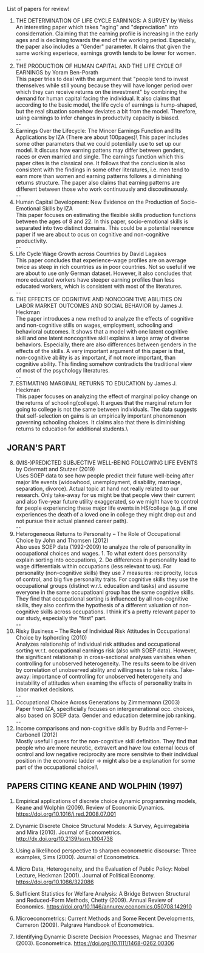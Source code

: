 List of papers for review!

1. THE DETERMINATION OF LIFE CYCLE EARNINGS: A SURVEY by Weiss\
An interesting paper which takes "aging" and "depreciation" into considerration. Claiming that the earning profile is increasing in the early ages and is declining towards the end of the working period. Especially, the paper also includes a "Gender" parameter. It claims that given the same working experiece, earnings growth tends to be lower for women.\
--
2. THE PRODUCTION OF HUMAN CAPITAL AND THE LIFE CYCLE OF EARNINGS by Yoram Ben-Porath\
This paper tries to deal with the argument that "people tend to invest themselves while still young because they will have longer period over which they can receive returns on the investment" by combining the demand for human capital facing the individual. It also claims that according to the basic model, the life cycle of earnings is hump-shaped, but the real situation somehow deviates a bit from the model. Therefore, using earnings to infer changes in productvity capacity is biased.\
--
3. Earnings Over the Lifecycle: The Mincer Earnings Function and Its Applications by IZA (There are about 100pages)\ 
This paper includes some other parameters that we could potentially use to set up our model. It discuss how earning pattens may differ between genders, races or even married and single. The earnings function which this paper cites is the classical one. It follows that the conclusion is also consistent with the findings in some other literatures, i.e. men tend to earn more than women and earning patterns follows a diminishing returns structure. The paper also claims that earning patterns are different between those who work continuously and discoutinuously.\
--
4. Human Capital Development: New Evidence on the Production of Socio-Emotional Skills by IZA\
This paper focuses on estimating the flexible skills production functions between the ages of 8 and 22. In this paper, socio-emotional skills is separated into two distinct domains. This could be a potential reerence paper if we are about to ocus on cognitive and non-cognitive productivity.\
--
5. Life Cycle Wage Growth across Countries by David Lagakos\
This paper concludes that experience-wage profiles are on average twice as steep in rich countries as in poor countries. Not so useful if we are about to use only German dataset. However, it also concludes that more educated workers have steeper earning profiles than less educated workers, which is consistent with most of the literatures. \
--
6. THE EFFECTS OF COGNITIVE AND NONCOGNITIVE ABILITIES ON LABOR MARKET OUTCOMES AND SOCIAL BEHAVIOR by James J. Heckman\
The paper introduces a new method to analyze the effects of cognitive and non-cognitive stills on wages, employment, schooling and behavioral outcomes. It shows that a model with one latent cognitive skill and one latent noncognitive skill explains a large array of diverse behaviors. Especially, there are also differences between genders in the effects of the skills. A very important argument of this paper is that, non-cognitive ability is as important, if not more important, than cognitive ability. This finding somehow contradicts the traditional view of most of the psychology literatures.\
--
7. ESTIMATING MARGINAL RETURNS TO EDUCATION by James J. Heckman\
This paper focuses on analyzing the effect of marginal policy change on the returns of schooling(college). It argues that the marginal return for going to college is not the same between individuals. The data suggests that self-selection on gains is an empirically important phenomenon governing schooling choices. It claims also that there is diminishing returns to education for additional students.\


JORAN'S PART
--
8. (MIS-)PREDICTED SUBJECTIVE WELL-BEING FOLLOWING LIFE EVENTS by Odermatt and Stutzer (2019)\
Uses SOEP data to see how people predict their future well-being after major life events (widowhood, unemployment, disability, marriage, separation, divorce). Actual topic at hand not really related to our research. Only take-away for us might be that people view their current and also five-year future utility exaggerated, so we might have to control for people experiencing these major life events in HS/college (e.g. if one experiences the death of a loved one in college they might drop out and not pursue their actual planned career path).\
--
9. Heterogeneous Returns to Personality – The Role of Occupational Choice by John and Thomsen (2012)\
Also uses SOEP data (1992-2009) to analyze the role of personality in occupational choices and wages. 1. To what extent does personality explain sorting into occupations, 2. Do differences in personality lead to wage differentials within occupations (less relevant to us). For personality (non-cognitive skills) they use 7 measures: reciprocity, locus of control, and big five personality traits. For cognitive skills they use the occupational groups (distinct w.r.t. education and tasks) and assume everyone in the same occupatioanl group has the same cognitive skills. They find that occupational sorting is influenced by all non-cognitive skills, they also confirm the hypothesis of a different valuation of non-cognitive skills across occupations. I think it's a pretty relevant paper to our study, especially the "first" part.\
--
10. Risky Business – The Role of Individual Risk Attitudes in Occupational Choice by Isphording (2010)\
Analyzes relationship of individual risk attitudes and occupational sorting w.r.t. occupational earnings risk (also with SOEP data). However, the significant relationship in cross-sectional analyses vanishes when controlling for unobserved heterogeneity. The results seem to be driven by correlation of unobserved ability and willingness to take risks. Take-away: importance of controlling for unobserved heterogeneity and instability of attitudes when examing the effects of personality traits in labor market decisions.\
--
11. Occupational Choice Across Generations by Zimmermann (2003)\
Paper from IZA, specificially focuses on intergenerational occ. choices, also based on SOEP data. Gender and education determine job ranking.\
--
12. Income comparisons and non-cognitive skills by Budria and Ferrer-i-Carbonell (2012)\
Mostly useful I guess for the non-cognitive skill definition. They find that people who are more neurotic, extravert and have low external locus of ocntrol and low negative reciprocity are more sensitvie to their individual position in the economic ladder -> might also be a explanation for some part of the occupational choice!\ 

PAPERS CITING KEANE AND WOLPHIN (1997)
--

1. Empirical applications of discrete choice dynamic programming models, Keane and Wolphin (2009). Review of Economic Dynamics. https://doi.org/10.1016/j.red.2008.07.001

2. Dynamic Discrete Choice Structural Models: A Survey, Aguirregabiria and Mira (2010). Journal of Econometrics. http://dx.doi.org/10.2139/ssrn.1004738 

3. Using a likelihood perspective to sharpen econometric discourse: Three examples, Sims (2000). Journal of Econometrics. 

4. Micro Data, Heterogeneity, and the Evaluation of Public Policy: Nobel Lecture, Heckman (2001). Journal of Political Economy. https://doi.org/10.1086/322086

5. Sufficient Statistics for Welfare Analysis: A Bridge Between Structural and Reduced-Form Methods, Chetty (2009). Annual Review of Economics. https://doi.org/10.1146/annurev.economics.050708.142910

6. Microeconometrics: Current Methods and Some Recent Developments, Cameron (2009). Palgrave Handbook of Econometrics. 

7. Identifying Dynamic Discrete Decision Processes, Magnac and Thesmar (2003). Econometrica. https://doi.org/10.1111/1468-0262.00306
